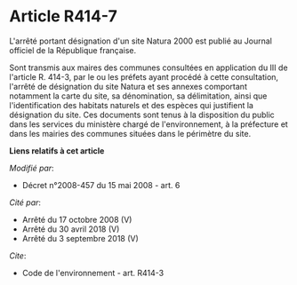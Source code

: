 # Article R414-7

L'arrêté portant désignation d'un site Natura 2000 est publié au Journal officiel de la République française. 

Sont transmis aux maires des communes consultées en application du III de l'article R. 414-3, par le ou les préfets ayant
procédé à cette consultation, l'arrêté de désignation du site Natura et ses annexes comportant notamment la carte du site, sa
dénomination, sa délimitation, ainsi que l'identification des habitats naturels et des espèces qui justifient la désignation
du site. Ces documents sont tenus à la disposition du public dans les services du ministère chargé de l'environnement, à la
préfecture et dans les mairies des communes situées dans le périmètre du site.

**Liens relatifs à cet article**

_Modifié par_:

  - Décret n°2008-457 du 15 mai 2008 - art. 6

_Cité par_:

  - Arrêté du 17 octobre 2008 (V)
  - Arrêté du 30 avril 2018 (V)
  - Arrêté du 3 septembre 2018 (V)

_Cite_:

  - Code de l'environnement - art. R414-3
